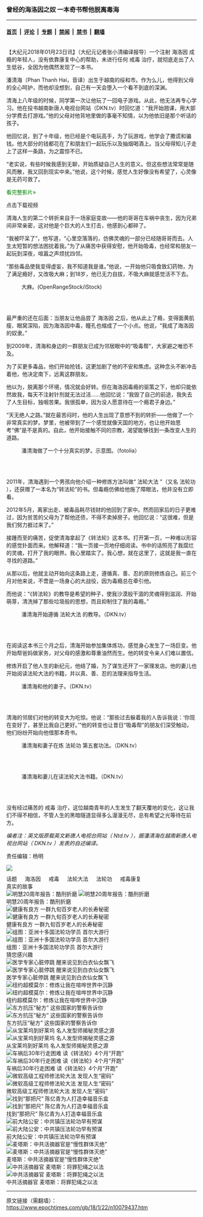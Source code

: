 ### 曾经的海洛因之奴 一本奇书帮他脱离毒海

---

#### [首页](../../../..?n10079437) &nbsp;|&nbsp; [评论](../../../../../epoch-comment?n10079437) &nbsp;|&nbsp; [专题](../../../../../epoch-special?n10079437) &nbsp;|&nbsp; [禁闻](../../../../../epoch-news?n10079437) &nbsp;|&nbsp; [禁书](../../../../../books?n10079437) &nbsp;|&nbsp; [翻墙](https://github.com/gfw-breaker/nogfw/blob/master/README.md?n10079437)


<div class="column" id="artbody" itemprop="articleBody">
 <div id="article_wrap">
  <!-- article content begin -->
  <p>
   【大纪元2018年01月23日讯】（大纪元记者张小清编译报导）一个注射
   <ok href="https://www.epochtimes.com/gb/tag/%E6%B5%B7%E6%B4%9B%E5%9B%A0.html">
    海洛因
   </ok>
   成瘾的年轻人，没有依靠康复中心的帮助，未进行任何
   <ok href="https://www.epochtimes.com/gb/tag/%E6%88%92%E6%AF%92.html">
    戒毒
   </ok>
   治疗，就彻底走出了人生低谷，全因为他偶然发现了一本书。
  </p>
  <p>
   潘清海（Phan Thanh Hai，音译）出生于越南的绥和市。作为么儿，他得到父母的全心呵护，而他却没想到，自己有一天会堕入一个看不到底的深渊。
  </p>
  <p>
   清海上八年级的时候，同学第一次让他玩了一回电子游戏。从此，他无法再专心学习。他在投书越南新唐人电视台网站（DKN.tv）时回忆道：“我开始翘课，用大部分学费去打游戏。”他的父母对他背地里做的事毫不知情，以为他依旧是那个听话的孩子。
  </p>
  <p>
   他回忆说，到了十年级，他已经是个电玩高手，为了玩游戏，他学会了撒谎和骗钱。他大部分的钱都花在了和朋友们一起玩乐以及抽烟喝酒上。当父母得知儿子走上了这样一条路，为之震惊不已。
  </p>
  <p>
   “老实说，有些时候我感到无聊，开始质疑自己人生的意义。但这些想法常常是随风而散，我又回到现实中来。”他说，这个时候，感觉人生好像没有希望了，心灵像是无药可救了。
  </p>
  <p>
   <span style="color: #008000;">
    看完整影片»
   </span>
  </p>
  <p style="text-align: center;">
   <div class="video_fit_container epoch_player">
    <div class="player-container" data-id="player-47a30b0d-bb7c-47f8-63ad-6c2e0409c21e" id="player-container-47a30b0d-bb7c-47f8-63ad-6c2e0409c21e">
    </div>
   </div>
  </p>
  <p style="text-align: left;">
   <ok href="https://vs.ntd.tv/2018/0608/47a30b0d-bb7c-47f8-63ad-6c2e0409c21e/video_1080p.mp4">
    点击下载视频
   </ok>
  </p>
  <p>
   清海人生的第二个转折来自于一场家庭变故——他的哥哥在车祸中丧生，因为兄弟间非常亲密，这对他是个巨大的人生打击，他感到心都碎了。
  </p>
  <p>
   “我被吓呆了”，他写道，“心里空落落的，仿佛灵魂的一部分已经随哥哥而去。人生太短暂的想法困扰着我。”为了从痛苦中获得安慰，他开始吸毒，也经常和朋友一起玩到深夜，喧嚣之声烦扰四邻。
  </p>
  <p>
   “那些毒品使我变得虚妄，我不知道我是谁。”他说，一开始他只吸食致幻药物，为了满足瘾好，又改吸大麻；到18岁，他已无力自拔，不吸大麻就感觉活不下去。
  </p>
  <figure aria-describedby="caption-attachment-10079560" class="wp-caption aligncenter" id="attachment_10079560" style="width: 600px">
   <ok href="https://i.epochtimes.com/assets/uploads/2018/01/marijuana-pot.jpg" target="_blank">
    <img alt="" class="wp-image-10079560 size-large" src="https://i.epochtimes.com/assets/uploads/2018/01/marijuana-pot-600x312.jpg"/>
   </ok>
   <br/><figcaption class="wp-caption-text" id="caption-attachment-10079560">
    大麻。(OpenRangeStock/iStock)
   </figcaption><br/>
  </figure><br/>
  <p>
   最严重的还在后面：当朋友让他品尝了
   <ok href="https://www.epochtimes.com/gb/tag/%E6%B5%B7%E6%B4%9B%E5%9B%A0.html">
    海洛因
   </ok>
   之后，他从此上了瘾，变得面黄肌瘦、眼窝深陷，因为海洛因中毒，瞳孔也缩成了一个小点。他说，“我成了海洛因的奴隶。”
  </p>
  <p>
   到2009年，清海和身边的一群朋友已成为邻居眼中的“吸毒帮”，大家避之唯恐不及。
  </p>
  <p>
   为了买更多毒品，他们开始抢钱，这更加剧了他的不安和焦虑。这种念头不断冲击着他，他决定南下，远离这群朋友。
  </p>
  <p>
   他以为，脱离那个环境，情况就会好转。但在海洛因毒瘾的驱策之下，他却只能依然故我，每天不注射针剂就无法过活……他回忆说：“我毁了自己的前途，我失去了人生目标，独咽苦果。我很孤单，因为没人愿意待在一个瘾君子身边。”
  </p>
  <p>
   “天无绝人之路。”就在最苦闷时，他的人生出现了意想不到的转折——他做了一个非常真实的梦。梦里，他被带到了一个感觉就像天国的地方，也让他开始思考“佛”是不是真的。自此，他开始接触不同的宗教，渴望能够找到一条改变人生的道路。
  </p>
  <figure aria-describedby="caption-attachment-9376761" class="wp-caption aligncenter" id="attachment_9376761" style="width: 600px">
   <ok href="https://i.epochtimes.com/assets/uploads/2017/07/1607051031292483.jpg" target="_blank">
    <img alt="" class="wp-image-9376761 size-large" src="https://i.epochtimes.com/assets/uploads/2017/07/1607051031292483-600x428.jpg"/>
   </ok>
   <br/><figcaption class="wp-caption-text" id="caption-attachment-9376761">
    潘清海做了一个十分真实的梦。示意图。（fotolia）
   </figcaption><br/>
  </figure><br/>
  <p>
   2011年，清海遇到一个男孩向他介绍一种修炼方法叫做“
   <ok href="https://www.epochtimes.com/gb/tag/%E6%B3%95%E8%BD%AE%E5%A4%A7%E6%B3%95.html">
    法轮大法
   </ok>
   ”（又名
   <ok href="https://www.epochtimes.com/gb/tag/%E6%B3%95%E8%BD%AE%E5%8A%9F.html">
    法轮功
   </ok>
   ），还获赠了一本名为“转法轮”的书。但毒瘾仿佛给他施了障眼法，他并没有立即看。
  </p>
  <p>
   2012年5月，离家出走、被毒品耗尽钱财的他回到了家中。然而回家后的日子更难过，因为贫苦的父母为了帮他还债，不得不卖掉房子。他回忆说：“这很难，但是我们努力捱过来了。”
  </p>
  <p>
   接踵而至的痛苦，促使清海拿起了《转法轮》这本书。打开第一页，一种难以形容的感觉扑面而来。他解释道：“我一页接一页地仔细阅读。书中的话照亮了我腐烂的灵魂，打开了我的眼界。我心里踏实了。我心想，就在这里了，这就是我一直在寻找的道路。”
  </p>
  <p>
   从那以后，他就主动开始向这条路上走，遵循真、善、忍的原则修炼自己。前三个月对他来说，不啻是一场身心的大战役，因为毒瘾总在牵引他。
  </p>
  <p>
   而他说：“《转法轮》的教导是希望的种子，使我沙漠般干涸的灵魂得到滋润、开始萌芽，清洗掉了那些垃圾般的思想，而且抑制住了我的毒瘾。”
  </p>
  <figure aria-describedby="caption-attachment-10079515" class="wp-caption aligncenter" id="attachment_10079515" style="width: 600px">
   <ok href="https://i.epochtimes.com/assets/uploads/2018/01/thanh-hai-5.jpg" target="_blank">
    <img alt="" class="size-large wp-image-10079515" src="https://i.epochtimes.com/assets/uploads/2018/01/thanh-hai-5-600x415.jpg"/>
   </ok>
   <br/><figcaption class="wp-caption-text" id="caption-attachment-10079515">
    潘清海开始遵循
    <ok href="https://www.epochtimes.com/gb/tag/%E6%B3%95%E8%BD%AE%E5%A4%A7%E6%B3%95.html">
     法轮大法
    </ok>
    的教导。（DKN.tv）
   </figcaption><br/>
  </figure><br/>
  <p>
   在阅读这本书三个月之后，清海开始参加集体炼功，感觉身心发生了一场巨变。他开始帮爸妈做家务，对父母的感激和尊重油然而生。他的转变令亲人们难以置信。
  </p>
  <p>
   修炼开启了他人生的新纪元，他结了婚，为了谋生还开了一家理发店。他的妻儿也开始阅读法轮大法的书籍，并以真、善、忍的法理来指导生活。
  </p>
  <figure aria-describedby="caption-attachment-10079514" class="wp-caption aligncenter" id="attachment_10079514" style="width: 600px">
   <ok href="https://i.epochtimes.com/assets/uploads/2018/01/thanh-hai-3.jpg" target="_blank">
    <img alt="" class="size-large wp-image-10079514" src="https://i.epochtimes.com/assets/uploads/2018/01/thanh-hai-3-600x428.jpg"/>
   </ok>
   <br/><figcaption class="wp-caption-text" id="caption-attachment-10079514">
    潘清海和他的妻子。（DKN.tv）
   </figcaption><br/>
  </figure><br/>
  <p>
   清海的邻居们对他的转变大为吃惊。他说：“那些过去躲着我的人告诉我说：‘你现在变好了，甚至比我自己更好。’”他的转变也让昔日“吸毒帮”的朋友们深受触动，他们纷纷开始向他借那本奇书。
  </p>
  <figure aria-describedby="caption-attachment-10079512" class="wp-caption aligncenter" id="attachment_10079512" style="width: 600px">
   <ok href="https://i.epochtimes.com/assets/uploads/2018/01/912c28df83ca321b96a790f7269a7e09.jpg" target="_blank">
    <img alt="" class="size-large wp-image-10079512" src="https://i.epochtimes.com/assets/uploads/2018/01/912c28df83ca321b96a790f7269a7e09-600x403.jpg"/>
   </ok>
   <br/><figcaption class="wp-caption-text" id="caption-attachment-10079512">
    潘清海和妻子在炼
    <ok href="https://www.epochtimes.com/gb/tag/%E6%B3%95%E8%BD%AE%E5%8A%9F.html">
     法轮功
    </ok>
    第五套功法。（DKN.tv）
   </figcaption><br/>
  </figure><br/>
  <figure aria-describedby="caption-attachment-10079511" class="wp-caption aligncenter" id="attachment_10079511" style="width: 600px">
   <ok href="https://i.epochtimes.com/assets/uploads/2018/01/9ec5984cbf6bd247a91346cfdf20d4c4.jpg" target="_blank">
    <img alt="" class="size-large wp-image-10079511" src="https://i.epochtimes.com/assets/uploads/2018/01/9ec5984cbf6bd247a91346cfdf20d4c4-600x452.jpg"/>
   </ok>
   <br/><figcaption class="wp-caption-text" id="caption-attachment-10079511">
    潘清海和妻儿在读法轮大法书籍。（DKN.tv）
   </figcaption><br/>
  </figure><br/>
  <p>
   没有经过痛苦的
   <ok href="https://www.epochtimes.com/gb/tag/%E6%88%92%E6%AF%92.html">
    戒毒
   </ok>
   治疗，这位越南青年的人生发生了翻天覆地的变化，这让我们不得不相信，不管人生的黑暗隧道显得多么漫漫无尽，总有希望之光等待在前方。
  </p>
  <p>
   <em>
    编者注：英文版原载英文新唐人电视台网站（
    <ok href="http://www.ntd.tv/inspiring/stories-of-conviction/heroin-addict-undergoes-a-phenomenal-transformation-without-rehabilitation.html" rel="noopener noreferrer" target="_blank">
     Ntd.tv
    </ok>
    ），据潘清海在越南新唐人电视台网站（
    <ok href="https://www.dkn.tv/van-hoa/dang-suy-sup-vi-game-ma-tuy-va-chat-kich-thich-nhung-dieu-ky-dieu-da-thay-doi-cuoc-doi-toi.html" rel="noopener noreferrer" target="_blank">
     DKN.tv
    </ok>
    ）发表的自述编译。
   </em>
  </p>
  <p>
   责任编辑：杨明
  </p>
  <div class="inline_share">
   <ok href="https://www.facebook.com/sharer/sharer.php?u=https%3A%2F%2Fwww.epochtimes.com%2Fgb%2F18%2F1%2F22%2Fn10079437.htm" style="margin-bottom:10px;display:inline-block;" target="_blank">
    <img src="https://www.epochtimes.com/assets/themes/djy/images/fb_share/christmas.png"/>
   </ok>
  </div>
  <!-- article content end -->
 </div>
 <div class="sharing_bottom">
  <div class="fb-like" data-action="like" data-layout="button_count" data-share="false" data-show-faces="false">
  </div>
  <div class="fb-share-button" data-href="https://www.epochtimes.com/gb/18/1/22/n10079437.htm" data-layout="button">
  </div>
 </div>
 <div class="redline clear">
 </div>
 <aside role="complementary">
  <div class="large-12 medium-12 small-12 columns tags">
   <span class="block_title">
    话题
   </span>
   <ok href="https://www.epochtimes.com/gb/tag/%E6%B5%B7%E6%B4%9B%E5%9B%A0.html" target="_blank">
    海洛因
   </ok>
   <ok href="https://www.epochtimes.com/gb/tag/%E6%88%92%E6%AF%92.html" target="_blank">
    戒毒
   </ok>
   <ok href="https://www.epochtimes.com/gb/tag/%E6%B3%95%E8%BD%AE%E5%A4%A7%E6%B3%95.html" target="_blank">
    法轮大法
   </ok>
   <ok href="https://www.epochtimes.com/gb/tag/%E6%B3%95%E8%BD%AE%E5%8A%9F.html" target="_blank">
    法轮功
   </ok>
   <ok href="https://www.epochtimes.com/gb/tag/%E6%88%92%E6%AF%92%E5%BA%B7%E5%A4%8D.html" target="_blank">
    戒毒康复
   </ok>
  </div>
  <div class="clear mtop10">
  </div>
  <div class="clear large-12 medium-12 small-12">
   <span class="block_title">
    真实的故事
   </span>
  </div>
  <div class="clear">
  </div>
  <div class="large-12 medium-12 small-12">
   <div class="large-4 medium-4 small-6 column relate_post left">
    <ok href="https://www.epochtimes.com/gb/19/7/16/n11387954.htm">
     <img alt="明慧20周年报告：酷刑折磨" class="lazy attachment-djy_320_200 size-djy_320_200 wp-post-image" data-src="https://i.epochtimes.com/assets/uploads/2019/07/g-1-600x400-320x200.jpg" src="/assets/themes/djy/images/white.png">
      <noscript>
       <img alt="明慧20周年报告：酷刑折磨" class="attachment-djy_320_200 size-djy_320_200 wp-post-image" src="https://i.epochtimes.com/assets/uploads/2019/07/g-1-600x400-320x200.jpg"/>
      </noscript>
     </img>
    </ok>
    <div class="post_title">
     <ok href="https://www.epochtimes.com/gb/19/7/16/n11387954.htm">
      明慧20周年报告：酷刑折磨
     </ok>
    </div>
   </div>
   <div class="large-4 medium-4 small-6 column relate_post left">
    <ok href="https://www.epochtimes.com/gb/21/3/31/n12847475.htm">
     <img alt="健康有良方 一群九旬百岁老人的长寿秘密" class="lazy attachment-djy_320_200 size-djy_320_200 wp-post-image" data-src="https://i.epochtimes.com/assets/uploads/2021/03/id12847660-old-dizi-320x200.jpg" src="/assets/themes/djy/images/white.png"/>
     <noscript>
      <img alt="健康有良方 一群九旬百岁老人的长寿秘密" class="attachment-djy_320_200 size-djy_320_200 wp-post-image" src="https://i.epochtimes.com/assets/uploads/2021/03/id12847660-old-dizi-320x200.jpg"/>
     </noscript>
    </ok>
    <div class="post_title">
     <ok href="https://www.epochtimes.com/gb/21/3/31/n12847475.htm">
      健康有良方 一群九旬百岁老人的长寿秘密
     </ok>
    </div>
   </div>
   <div class="large-4 medium-4 small-6 column relate_post left">
    <ok href="https://www.epochtimes.com/gb/18/10/13/n10781149.htm">
     <img alt="组图：亚洲十多国法轮功学员 首尔大游行" class="lazy attachment-djy_320_200 size-djy_320_200 wp-post-image" data-src="https://i.epochtimes.com/assets/uploads/2018/10/181013110408100649-320x200.jpg" src="/assets/themes/djy/images/white.png"/>
     <noscript>
      <img alt="组图：亚洲十多国法轮功学员 首尔大游行" class="attachment-djy_320_200 size-djy_320_200 wp-post-image" src="https://i.epochtimes.com/assets/uploads/2018/10/181013110408100649-320x200.jpg"/>
     </noscript>
    </ok>
    <div class="post_title">
     <ok href="https://www.epochtimes.com/gb/18/10/13/n10781149.htm">
      组图：亚洲十多国法轮功学员 首尔大游行
     </ok>
    </div>
   </div>
  </div>
  <div class="clear line">
  </div>
  <div class="large-12 medium-12 small-12">
   <span class="block_title">
    猜您感兴趣
   </span>
  </div>
  <div class="clear">
  </div>
  <div class="large-12 medium-12 small-12">
   <div class="large-4 medium-4 small-6 column relate_post left clear">
    <ok href="https://www.epochtimes.com/gb/17/8/17/n9540243.htm">
     <img alt="医学专家心脏停跳 醒来说见到白衣仙女飘飞" class="lazy attachment-djy_320_200 size-djy_320_200 wp-post-image" data-src="https://i.epochtimes.com/assets/uploads/2017/08/20170817-SULIN-NDE9-320x200.jpg" src="/assets/themes/djy/images/white.png"/>
     <noscript>
      <img alt="医学专家心脏停跳 醒来说见到白衣仙女飘飞" class="attachment-djy_320_200 size-djy_320_200 wp-post-image" src="https://i.epochtimes.com/assets/uploads/2017/08/20170817-SULIN-NDE9-320x200.jpg"/>
     </noscript>
    </ok>
    <div class="post_title">
     <ok href="https://www.epochtimes.com/gb/17/8/17/n9540243.htm">
      医学专家心脏停跳 醒来说见到白衣仙女飘飞
     </ok>
    </div>
   </div>
   <div class="large-4 medium-4 small-6 column relate_post left">
    <ok href="https://www.epochtimes.com/gb/17/9/27/n9675822.htm">
     <img alt="纽约超模莫尔：修炼让我在喧哗世界中沉静" class="lazy attachment-djy_320_200 size-djy_320_200 wp-post-image" data-src="https://i.epochtimes.com/assets/uploads/2017/09/Pooja_Mor-SamiraBouaou_20160419_0504-320x200.jpg" src="/assets/themes/djy/images/white.png"/>
     <noscript>
      <img alt="纽约超模莫尔：修炼让我在喧哗世界中沉静" class="attachment-djy_320_200 size-djy_320_200 wp-post-image" src="https://i.epochtimes.com/assets/uploads/2017/09/Pooja_Mor-SamiraBouaou_20160419_0504-320x200.jpg"/>
     </noscript>
    </ok>
    <div class="post_title">
     <ok href="https://www.epochtimes.com/gb/17/9/27/n9675822.htm">
      纽约超模莫尔：修炼让我在喧哗世界中沉静
     </ok>
    </div>
   </div>
   <div class="large-4 medium-4 small-6 column relate_post left">
    <ok href="https://www.epochtimes.com/gb/17/11/24/n9887373.htm">
     <img alt="东方抗压“秘方” 这些国家的警察告诉你" class="lazy attachment-djy_320_200 size-djy_320_200 wp-post-image" data-src="https://i.epochtimes.com/assets/uploads/2017/12/20171218-320x200.jpg" src="/assets/themes/djy/images/white.png"/>
     <noscript>
      <img alt="东方抗压“秘方” 这些国家的警察告诉你" class="attachment-djy_320_200 size-djy_320_200 wp-post-image" src="https://i.epochtimes.com/assets/uploads/2017/12/20171218-320x200.jpg"/>
     </noscript>
    </ok>
    <div class="post_title">
     <ok href="https://www.epochtimes.com/gb/17/11/24/n9887373.htm">
      东方抗压“秘方” 这些国家的警察告诉你
     </ok>
    </div>
   </div>
   <div class="large-4 medium-4 small-6 column relate_post left clear">
    <ok href="https://www.epochtimes.com/gb/18/1/3/n10022013.htm">
     <img alt="从宝莱坞到好莱坞 名人发型师揭秘灵感之源" class="lazy attachment-djy_320_200 size-djy_320_200 wp-post-image" data-src="https://i.epochtimes.com/assets/uploads/2018/01/10658636_660950544002402_-320x200.jpg" src="/assets/themes/djy/images/white.png"/>
     <noscript>
      <img alt="从宝莱坞到好莱坞 名人发型师揭秘灵感之源" class="attachment-djy_320_200 size-djy_320_200 wp-post-image" src="https://i.epochtimes.com/assets/uploads/2018/01/10658636_660950544002402_-320x200.jpg"/>
     </noscript>
    </ok>
    <div class="post_title">
     <ok href="https://www.epochtimes.com/gb/18/1/3/n10022013.htm">
      从宝莱坞到好莱坞 名人发型师揭秘灵感之源
     </ok>
    </div>
   </div>
   <div class="large-4 medium-4 small-6 column relate_post left">
    <ok href="https://www.epochtimes.com/gb/18/1/4/n10023623.htm">
     <img alt="车祸后30年行走困难 读《转法轮》4个月“开跑”" class="lazy attachment-djy_320_200 size-djy_320_200 wp-post-image" data-src="https://i.epochtimes.com/assets/uploads/2018/01/Aki-ANN-320x200.jpg" src="/assets/themes/djy/images/white.png"/>
     <noscript>
      <img alt="车祸后30年行走困难 读《转法轮》4个月“开跑”" class="attachment-djy_320_200 size-djy_320_200 wp-post-image" src="https://i.epochtimes.com/assets/uploads/2018/01/Aki-ANN-320x200.jpg"/>
     </noscript>
    </ok>
    <div class="post_title">
     <ok href="https://www.epochtimes.com/gb/18/1/4/n10023623.htm">
      车祸后30年行走困难 读《转法轮》4个月“开跑”
     </ok>
    </div>
   </div>
   <div class="large-4 medium-4 small-6 column relate_post left">
    <ok href="https://www.epochtimes.com/gb/18/1/12/n10052939.htm">
     <img alt="微软高级工程师修法轮大法 发现人生“密码”" class="lazy attachment-djy_320_200 size-djy_320_200 wp-post-image" data-src="https://i.epochtimes.com/assets/uploads/2018/01/2180112-suman1-320x200.jpg" src="/assets/themes/djy/images/white.png"/>
     <noscript>
      <img alt="微软高级工程师修法轮大法 发现人生“密码”" class="attachment-djy_320_200 size-djy_320_200 wp-post-image" src="https://i.epochtimes.com/assets/uploads/2018/01/2180112-suman1-320x200.jpg"/>
     </noscript>
    </ok>
    <div class="post_title">
     <ok href="https://www.epochtimes.com/gb/18/1/12/n10052939.htm">
      微软高级工程师修法轮大法 发现人生“密码”
     </ok>
    </div>
   </div>
   <div class="large-4 medium-4 small-6 column relate_post left clear">
    <ok href="https://www.epochtimes.com/gb/19/8/5/n11430943.htm">
     <img alt="找到“那把尺” 陈亿青为人打造幸福音乐盒" class="lazy attachment-djy_320_200 size-djy_320_200 wp-post-image" data-src="https://i.epochtimes.com/assets/uploads/2019/08/KMJ01414-320x200.jpg" src="/assets/themes/djy/images/white.png"/>
     <noscript>
      <img alt="找到“那把尺” 陈亿青为人打造幸福音乐盒" class="attachment-djy_320_200 size-djy_320_200 wp-post-image" src="https://i.epochtimes.com/assets/uploads/2019/08/KMJ01414-320x200.jpg"/>
     </noscript>
    </ok>
    <div class="post_title">
     <ok href="https://www.epochtimes.com/gb/19/8/5/n11430943.htm">
      找到“那把尺” 陈亿青为人打造幸福音乐盒
     </ok>
    </div>
   </div>
   <div class="large-4 medium-4 small-6 column relate_post left">
    <ok href="https://www.epochtimes.com/gb/19/6/28/n11352168.htm">
     <img alt="前大陆公安：中共镇压法轮功早有预谋" class="lazy attachment-djy_320_200 size-djy_320_200 wp-post-image" data-src="https://i.epochtimes.com/assets/uploads/2019/06/BensonPicture-5-320x200.jpg" src="/assets/themes/djy/images/white.png"/>
     <noscript>
      <img alt="前大陆公安：中共镇压法轮功早有预谋" class="attachment-djy_320_200 size-djy_320_200 wp-post-image" src="https://i.epochtimes.com/assets/uploads/2019/06/BensonPicture-5-320x200.jpg"/>
     </noscript>
    </ok>
    <div class="post_title">
     <ok href="https://www.epochtimes.com/gb/19/6/28/n11352168.htm">
      前大陆公安：中共镇压法轮功早有预谋
     </ok>
    </div>
   </div>
   <div class="large-4 medium-4 small-6 column relate_post left">
    <ok href="https://www.epochtimes.com/gb/19/6/27/n11350529.htm">
     <img alt="麦塔斯：中共活摘器官是“慢性群体灭绝”" class="lazy attachment-djy_320_200 size-djy_320_200 wp-post-image" data-src="https://i.epochtimes.com/assets/uploads/2019/06/David-Matas-London-1-320x200.jpeg" src="/assets/themes/djy/images/white.png"/>
     <noscript>
      <img alt="麦塔斯：中共活摘器官是“慢性群体灭绝”" class="attachment-djy_320_200 size-djy_320_200 wp-post-image" src="https://i.epochtimes.com/assets/uploads/2019/06/David-Matas-London-1-320x200.jpeg"/>
     </noscript>
    </ok>
    <div class="post_title">
     <ok href="https://www.epochtimes.com/gb/19/6/27/n11350529.htm">
      麦塔斯：中共活摘器官是“慢性群体灭绝”
     </ok>
    </div>
   </div>
   <div class="large-4 medium-4 small-6 column relate_post left clear">
    <ok href="https://www.epochtimes.com/gb/19/6/26/n11347973.htm">
     <img alt="中共活摘器官 麦塔斯：将罪犯绳之以法" class="lazy attachment-djy_320_200 size-djy_320_200 wp-post-image" data-src="https://i.epochtimes.com/assets/uploads/2019/06/David-Matas-London-2-320x200.jpeg" src="/assets/themes/djy/images/white.png"/>
     <noscript>
      <img alt="中共活摘器官 麦塔斯：将罪犯绳之以法" class="attachment-djy_320_200 size-djy_320_200 wp-post-image" src="https://i.epochtimes.com/assets/uploads/2019/06/David-Matas-London-2-320x200.jpeg"/>
     </noscript>
    </ok>
    <div class="post_title">
     <ok href="https://www.epochtimes.com/gb/19/6/26/n11347973.htm">
      中共活摘器官 麦塔斯：将罪犯绳之以法
     </ok>
    </div>
   </div>
  </div>
 </aside>
</div>


---

原文链接（需翻墙）：https://www.epochtimes.com/gb/18/1/22/n10079437.htm